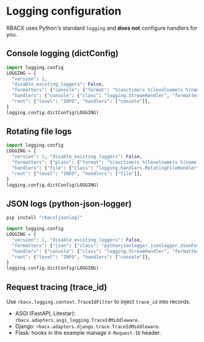 
# Logging configuration

RBACX uses Python's standard `logging` and **does not** configure handlers for you.

## Console logging (dictConfig)

```python
import logging.config
LOGGING = {
  "version": 1,
  "disable_existing_loggers": False,
  "formatters": {"console": {"format": "%(asctime)s %(levelname)s %(name)s: %(message)s"}},
  "handlers": {"console": {"class": "logging.StreamHandler", "formatter": "console"}},
  "root": {"level": "INFO", "handlers": ["console"]},
}
logging.config.dictConfig(LOGGING)
```

## Rotating file logs

```python
import logging.config
LOGGING = {
  "version": 1, "disable_existing_loggers": False,
  "formatters": {"plain": {"format": "%(asctime)s %(levelname)s %(name)s: %(message)s"}},
  "handlers": {"file": {"class": "logging.handlers.RotatingFileHandler", "filename": "app.log", "maxBytes": 5_000_000, "backupCount": 3, "encoding": "utf-8", "formatter": "plain"}},
  "root": {"level": "INFO", "handlers": ["file"]},
}
logging.config.dictConfig(LOGGING)
```

## JSON logs (python-json-logger)

```bash
pip install "rbacx[jsonlog]"
```
```python
import logging.config
LOGGING = {
  "version": 1, "disable_existing_loggers": False,
  "formatters": {"json": {"class": "pythonjsonlogger.jsonlogger.JsonFormatter", "format": "%(asctime)s %(levelname)s %(name)s %(message)s %(trace_id)s"}},
  "handlers": {"console": {"class": "logging.StreamHandler", "formatter": "json"}},
  "root": {"level": "INFO", "handlers": ["console"]},
}
logging.config.dictConfig(LOGGING)
```

## Request tracing (trace_id)

Use `rbacx.logging.context.TraceIdFilter` to inject `trace_id` into records.
- ASGI (FastAPI, Litestar): `rbacx.adapters.asgi_logging.TraceIdMiddleware`.
- Django: `rbacx.adapters.django.trace.TraceIdMiddleware`.
- Flask: hooks in the example manage `X-Request-ID` header.
